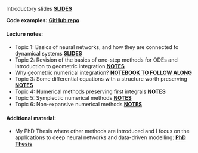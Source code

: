 Introductory slides [**SLIDES**](https://docs.google.com/presentation/d/1MZfbEtq8GmEjDnp64cMnYh8c_Jet_9PPRvgwBLBW9RM/edit?usp=sharing)

**Code examples:** [**GitHub repo**](https://github.com/davidemurari/univrGeometricIntegration)

#### Lecture notes:

- Topic 1: Basics of neural networks, and how they are connected to dynamical systems [**SLIDES**](slidesBackground.pdf)
- Topic 2: Revision of the basics of one-step methods for ODEs and introduction to geometric integration [**NOTES**](revision.pdf)
- Why geometric numerical integration? [**NOTEBOOK TO FOLLOW ALONG**](https://github.com/davidemurari/univrGeometricIntegration/blob/main/whyGeometricIntegration.ipynb)
- Topic 3: Some differential equations with a structure worth preserving [**NOTES**](structure.pdf)
- Topic 4: Numerical methods preserving first integrals [**NOTES**](firstIntegrals.pdf)
- Topic 5: Symplectic numerical methods [**NOTES**](symplectic.pdf)
- Topic 6: Non-expansive numerical methods [**NOTES**](contractive.pdf)


#### Additional material:
- My PhD Thesis where other methods are introduced and I focus on the applications to deep neural networks and data-driven modelling: [**PhD Thesis**](/phd_thesis.pdf)